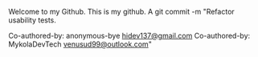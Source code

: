 Welcome to my Github.
This is my github.
A
git commit -m "Refactor usability tests.


Co-authored-by: anonymous-bye <hidev137@gmail.com>
Co-authored-by: MykolaDevTech <venusud99@outlook.com>"